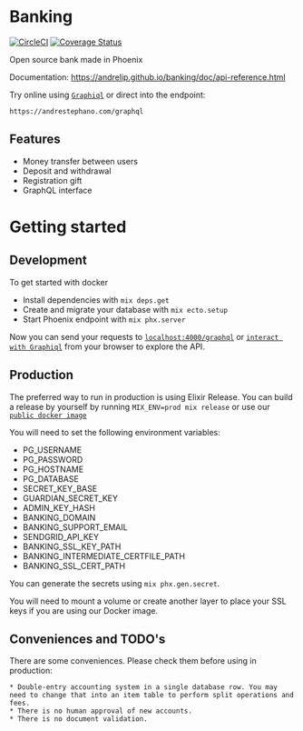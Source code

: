 # Banking

[![CircleCI](https://circleci.com/gh/andrelip/banking.svg?style=svg)](https://circleci.com/gh/andrelip/banking) [![Coverage Status](https://coveralls.io/repos/github/andrelip/banking/badge.svg?branch=master)](https://coveralls.io/github/andrelip/banking?branch=master)

Open source bank made in Phoenix

Documentation: https://andrelip.github.io/banking/doc/api-reference.html

Try online using [`Graphiql`](https://andrestephano.com/graphiql) or direct into the endpoint:

```
https://andrestephano.com/graphql
```

## Features

- Money transfer between users
- Deposit and withdrawal
- Registration gift
- GraphQL interface

# Getting started

## Development

To get started with docker

- Install dependencies with `mix deps.get`
- Create and migrate your database with `mix ecto.setup`
- Start Phoenix endpoint with `mix phx.server`

Now you can send your requests to [`localhost:4000/graphql`](http://localhost:4000) or [`interact with Graphiql`](<[`localhost:4000/graphql`](http://localhost:4000)>) from your browser to explore the API.

## Production

The preferred way to run in production is using Elixir Release. You can build a release by yourself by running `MIX_ENV=prod mix release` or use our [`public docker image`](https://hub.docker.com/r/andrelip/banking)

You will need to set the following environment variables:

- PG_USERNAME
- PG_PASSWORD
- PG_HOSTNAME
- PG_DATABASE
- SECRET_KEY_BASE
- GUARDIAN_SECRET_KEY
- ADMIN_KEY_HASH
- BANKING_DOMAIN
- BANKING_SUPPORT_EMAIL
- SENDGRID_API_KEY
- BANKING_SSL_KEY_PATH
- BANKING_INTERMEDIATE_CERTFILE_PATH
- BANKING_SSL_CERT_PATH

You can generate the secrets using `mix phx.gen.secret`.

You will need to mount a volume or create another layer to place your SSL keys if you are using our Docker image.

## Conveniences and TODO's

There are some conveniences. Please check them before using in production:

    * Double-entry accounting system in a single database row. You may need to change that into an item table to perform split operations and fees.
    * There is no human approval of new accounts.
    * There is no document validation.
